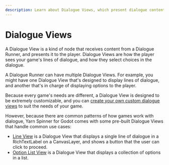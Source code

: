 ```yaml
---
description: Learn about Dialogue Views, which present dialogue content to the user.
---
```


# Dialogue Views

A Dialogue View is a kind of node that receives content from a Dialogue Runner, and presents it to the player. Dialogue Views are how the player sees your game's lines of dialogue, and how they select choices in the dialogue.

A Dialogue Runner can have multiple Dialogue Views. For example, you might have one Dialogue View that's designed to display lines of dialogue, and another that's in charge of displaying options to the player.

Because every game's needs are different, a Dialogue View is designed to be extremely customizable, and you can [create your own custom dialogue views](custom-dialogue-views.md) to suit the needs of your game.

However, because there are common patterns of how games work with dialogue, Yarn Spinner for Godot comes with some pre-built Dialogue Views that handle common use cases:

* [Line View](line-view.md) is a Dialogue View that displays a single line of dialogue in a RichTextLabel on a CanvasLayer, and shows a button that the user can click to proceed.
* [Option List View](options-list-view.md) is a Dialogue View that displays a collection of options in a list.
